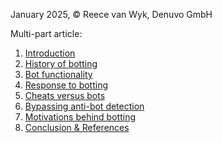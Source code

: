
January 2025, &copy; Reece van Wyk, Denuvo GmbH

Multi-part article:

1. [Introduction](intro.md)
3. [History of botting](history.md)
3. [Bot functionality](func.md)
4. [Response to botting](response.md)
5. [Cheats versus bots](versus.md)
6. [Bypassing anti-bot detection](bypassing.md)
7. [Motivations behind botting](motivations.md)
8. [Conclusion & References](conclusion.md)
